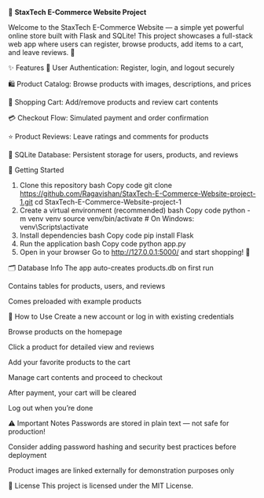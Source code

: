 🛒 **StaxTech E-Commerce Website Project**

Welcome to the StaxTech E-Commerce Website — a simple yet powerful online store built with Flask and SQLite!
This project showcases a full-stack web app where users can register, browse products, add items to a cart, and leave reviews. 🚀

✨ Features
🔐 User Authentication: Register, login, and logout securely

🛍️ Product Catalog: Browse products with images, descriptions, and prices

🛒 Shopping Cart: Add/remove products and review cart contents

💳 Checkout Flow: Simulated payment and order confirmation

⭐ Product Reviews: Leave ratings and comments for products

💾 SQLite Database: Persistent storage for users, products, and reviews


🚀 Getting Started
1. Clone this repository
bash
Copy code
git clone https://github.com/Ragavishan/StaxTech-E-Commerce-Website-project-1.git
cd StaxTech-E-Commerce-Website-project-1
2. Create a virtual environment (recommended)
bash
Copy code
python -m venv venv
source venv/bin/activate      # On Windows: venv\Scripts\activate
3. Install dependencies
bash
Copy code
pip install Flask
4. Run the application
bash
Copy code
python app.py
5. Open in your browser
Go to http://127.0.0.1:5000/ and start shopping! 🛒

🗂️ Database Info
The app auto-creates products.db on first run

Contains tables for products, users, and reviews

Comes preloaded with example products

🎯 How to Use
Create a new account or log in with existing credentials

Browse products on the homepage

Click a product for detailed view and reviews

Add your favorite products to the cart

Manage cart contents and proceed to checkout

After payment, your cart will be cleared

Log out when you’re done

⚠️ Important Notes
Passwords are stored in plain text — not safe for production!

Consider adding password hashing and security best practices before deployment

Product images are linked externally for demonstration purposes only

📄 License
This project is licensed under the MIT License. 
